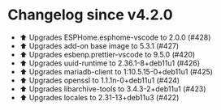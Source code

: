 # Changelog since v4.2.0
- ⬆️ Upgrades ESPHome.esphome-vscode to 2.0.0 (#428) 
- ⬆️ Upgrades add-on base image to 5.3.1 (#427) 
- ⬆️ Upgrades esbenp.prettier-vscode to 9.5.0 (#420) 
- ⬆️ Upgrades uuid-runtime to 2.36.1-8+deb11u1 (#426) 
- ⬆️ Upgrades mariadb-client to 1:10.5.15-0+deb11u1 (#425) 
- ⬆️ Upgrades openssl to 1.1.1n-0+deb11u1 (#424) 
- ⬆️ Upgrades libarchive-tools to 3.4.3-2+deb11u1 (#423) 
- ⬆️ Upgrades locales to 2.31-13+deb11u3 (#422) 
